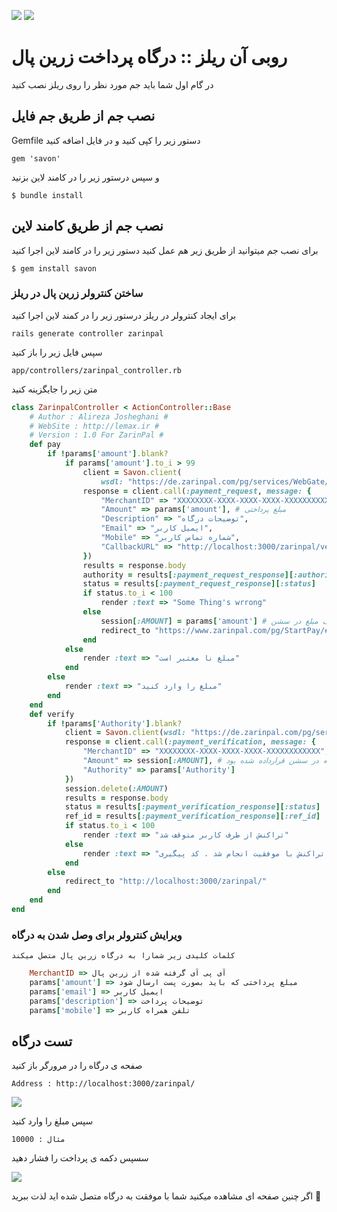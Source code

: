 ![](https://websiteonlinesolution.com/images/DevelopmentService/ruby4.png)
![](http://xemeston.ir/wp-content/uploads/2016/05/zarinpal-logo.png)

# روبی آن ریلز :: درگاه پرداخت زرین پال

در گام اول شما باید جم مورد نظر را روی ریلز نصب کنید

## نصب جم از طریق جم فایل

Gemfile دستور زیر را کپی کنید و در فایل
اضافه کنید

    gem 'savon'

و سپس درستور زیر را در کامند لاین بزنید

    $ bundle install

## نصب جم از طریق کامند لاین

برای نصب جم میتوانید از طریق زیر هم عمل کنید
دستور زیر را در کامند لاین اجرا کنید

    $ gem install savon

### ساختن کنترولر زرین پال در ریلز

برای ایجاد کنترولر در ریلز درستور زیر را در کمند لاین اجرا کنید

    rails generate controller zarinpal
    
سپس فایل زیر را باز کنید

    app/controllers/zarinpal_controller.rb
    
متن زیر را جایگزینه کنید

```ruby
class ZarinpalController < ActionController::Base
	# Author : Alireza Josheghani #
	# WebSite : http://lemax.ir #
	# Version : 1.0 For ZarinPal #
	def pay
		if !params['amount'].blank?
			if params['amount'].to_i > 99
				client = Savon.client(
					wsdl: "https://de.zarinpal.com/pg/services/WebGate/wsdl")
				response = client.call(:payment_request, message: {
					"MerchantID" => "XXXXXXXX-XXXX-XXXX-XXXX-XXXXXXXXXXXX", # ای پی آی درگاه زرین پال شما
					"Amount" => params['amount'], # مبلغ پرداختی
					"Description" => "توضیحات درگاه",
					"Email" => "ایمیل کاربر",
					"Mobile" => "شماره تماس کاربر",
					"CallbackURL" => "http://localhost:3000/zarinpal/verify" # صفحه بازگشت از درگاه
				})
				results = response.body
				authority = results[:payment_request_response][:authority]
				status = results[:payment_request_response][:status]
				if status.to_i < 100
					render :text => "Some Thing's wrrong"
				else 
					session[:AMOUNT] = params['amount'] # ذخیره ی موقف مبلغ در سشن
					redirect_to "https://www.zarinpal.com/pg/StartPay/#{authority}"
				end
			else
				render :text => "مبلغ نا معتبر است"
			end
		else
			render :text => "مبلغ را وارد کنید"
		end
	end
	def verify
		if !params['Authority'].blank?
			client = Savon.client(wsdl: "https://de.zarinpal.com/pg/services/WebGate/wsdl")
			response = client.call(:payment_verification, message: {
				"MerchantID" => "XXXXXXXX-XXXX-XXXX-XXXX-XXXXXXXXXXXX", # ای پی آی درگاه زرین پال شما
				"Amount" => session[:AMOUNT], # مبلغ پرداختی که در سشن قرارداده شده بود
				"Authority" => params['Authority']
			})
			session.delete(:AMOUNT)
			results = response.body
			status = results[:payment_verification_response][:status]
			ref_id = results[:payment_verification_response][:ref_id]
			if status.to_i < 100
				render :text => "تراکنش از طرف کاربر متوقف شد"
			else 
				render :text => "تراکنش با موفقیت انجام شد . کد پیگیری : #{ref_id}"
			end
		else
			redirect_to "http://localhost:3000/zarinpal/"
		end
	end
end
```

### ویرایش کنترولر برای وصل شدن به درگاه

`کلمات کلیدی زیر شمارا به درگاه زرین پال متصل میکند`

```ruby
	MerchantID => آی پی آی گرفته شده از زرین پال
	params['amount'] => مبلغ پرداختی که باید بصورت پست ارسال شود
	params['email'] => ایمیل کاربر
	params['description'] => توضیحات پرداخت
	params['mobile'] => تلفن همراه کاربر
```

## تست درگاه
صفحه ی درگاه را در مرورگر باز کنید

	Address : http://localhost:3000/zarinpal/
	
![](http://uploadbot.ir/files/form.jpg)
	
سپس مبلغ را وارد کنید

	مثال : 10000
	
سسپس دکمه ی پرداخت را فشار دهید

![](http://uploadbot.ir/files/zarin.jpg)

اگر چنین صفحه ای مشاهده میکنید شما با موفقت به درگاه متصل شده اید 
لذت ببرید 🤗
